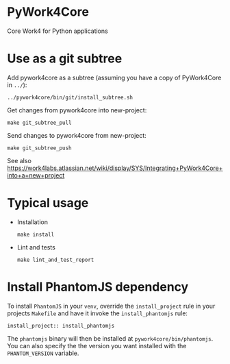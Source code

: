 PyWork4Core
===========

Core Work4 for Python applications

Use as a git subtree
====================

Add pywork4core as a subtree (assuming you have a copy of PyWork4Core in `../`):

    ../pywork4core/bin/git/install_subtree.sh

Get changes from pywork4core into new-project:

    make git_subtree_pull

Send changes to pywork4core from new-project:

    make git_subtree_push

See also <https://work4labs.atlassian.net/wiki/display/SYS/Integrating+PyWork4Core+into+a+new+project>

Typical usage
=============

  - Installation

        make install

  - Lint and tests

        make lint_and_test_report

Install PhantomJS dependency
============================

To install `PhantomJS` in your `venv`, override the `install_project` rule in your projects `Makefile` and have it
invoke the `install_phantomjs` rule:

    install_project:: install_phantomjs

The `phantomjs` binary will then be installed at `pywork4core/bin/phantomjs`. You can also specify the
the version you want installed with the `PHANTOM_VERSION` variable.
